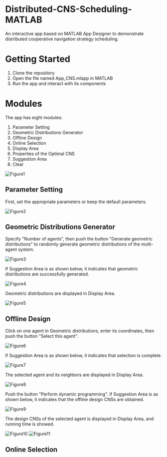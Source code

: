 Distributed-CNS-Scheduling-MATLAB
==============

An interactive app based on MATLAB App Designer to demonstrate distributed cooperative navigation strategy scheduling.

# Getting Started

1. Clone the repository
2. Open the file named App_CNS.mlapp in MATLAB
3. Run the app and interact with its components

# Modules

The app has eight modules:

1. Parameter Setting
2. Geometric Distributions Generator
3. Offline Design
4. Online Selection
5. Display Area
6. Properties of the Optimal CNS
7. Suggestion Area
8. Clear

![Figure1](https://github.com/Why918/Figures/blob/main/APP-Components.png)

## Parameter Setting

First, set the appropriate parameters or keep the default parameters.

![Figure2](https://github.com/Why918/Figures/blob/main/Parametersetting.png)

## Geometric Distributions Generator

Specify "Number of agents", then push the button "Generate geometric distributions" to randomly generate geometric distributions of the multi-agent system.

![Figure3](https://github.com/Why918/Figures/blob/main/Geometric.png)

If Suggestion Area is as shown below, it indicates that geometric distributions are successfully generated.

![Figure4](https://github.com/Why918/Figures/blob/main/Geo-sugg.png)

Geometric distributions are displayed in Display Area.

![Figure5](https://github.com/Why918/Figures/blob/main/Geometric-succ.png)

## Offline Design

Click on one agent in Geometric distributions, enter its coordinates, then push the button "Select this agent".

![Figure6](https://github.com/Why918/Figures/blob/main/Coordinate.png)

If Suggestion Area is as shown below, it indicates that selection is complete.

![Figure7](https://github.com/Why918/Figures/blob/main/Select-sugg.png)

The selected agent and its neighbors are displayed in Display Area.

![Figure8](https://github.com/Why918/Figures/blob/main/Selectneigh.png)

Push the button "Perform dynamic programming". If Suggestion Area is as shown below, it indicates that the offline design CNSs are obtained.

![Figure9](https://github.com/Why918/Figures/blob/main/DP-sugg.png)

The design CNSs of the selected agent is displayed in Display Area, and running time is showed.

![Figure10](https://github.com/Why918/Figures/blob/main/DP.png)
![Figure11](https://github.com/Why918/Figures/blob/main/Run.png)

## Online Selection

